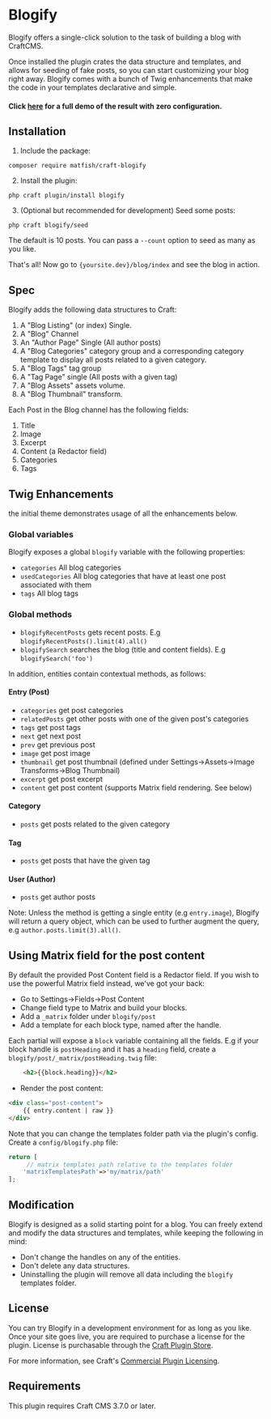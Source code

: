 # Blogify

Blogify offers a single-click solution to the task of building a blog with CraftCMS.

Once installed the plugin crates the data structure and templates, and allows for seeding of fake posts, so you can start customizing your blog right away. Blogify comes with a bunch of Twig enhancements that make the code in your templates declarative and simple.

#### Click [here](https://blogify.frb.io/blog/index) for a full demo of the result with zero configuration. 

## Installation

1. Include the package:
```
composer require matfish/craft-blogify
```
2. Install the plugin: 
```
php craft plugin/install blogify
```
3. (Optional but recommended for development) Seed some posts:
```
php craft blogify/seed
```
The default is 10 posts. You can pass a `--count` option to seed as many as you like.

That's all! Now go to `{yoursite.dev}/blog/index` and see the blog in action.

## Spec

Blogify adds the following data structures to Craft:
1. A "Blog Listing" (or index) Single.
2. A "Blog" Channel
3. An "Author Page" Single (All author posts)
4. A "Blog Categories" category group and a corresponding category template to display all posts related to a given category.
5. A "Blog Tags" tag group
6. A "Tag Page" single (All posts with a given tag)
7. A "Blog Assets" assets volume.
8. A "Blog Thumbnail" transform.

Each Post in the Blog channel has the following fields:
1. Title
2. Image
3. Excerpt
4. Content (a Redactor field)
5. Categories 
6. Tags

## Twig Enhancements

the initial theme demonstrates usage of all the enhancements below.

### Global variables
Blogify exposes a global `blogify` variable with the following properties:
* `categories` All blog categories
* `usedCategories` All blog categories that have at least one post associated with them
* `tags` All blog tags

### Global methods

* `blogifyRecentPosts` gets recent posts. E.g `blogifyRecentPosts().limit(4).all()`
* `blogifySearch` searches the blog (title and content fields). E.g `blogifySearch('foo')`

In addition, entities contain contextual methods, as follows:

#### Entry (Post)

* `categories` get post categories
* `relatedPosts` get other posts with one of the given post's categories
* `tags` get post tags
* `next` get next post
* `prev` get previous post
* `image` get post image
* `thumbnail` get post thumbnail (defined under Settings->Assets->Image Transforms->Blog Thumbnail)
* `excerpt` get post excerpt
* `content` get post content (supports Matrix field rendering. See below)

#### Category

* `posts` get posts related to the given category

#### Tag

* `posts` get posts that have the given tag

#### User (Author)

* `posts` get author posts 

Note: Unless the method is getting a single entity (e.g `entry.image`), Blogify will return a query object, which can be used to further augment the query, e.g `author.posts.limit(3).all()`.

## Using Matrix field for the post content 

By default the provided Post Content field is a Redactor field.
If you wish to use the powerful Matrix field instead, we've got your back:
* Go to Settings->Fields->Post Content
* Change field type to Matrix and build your blocks.
* Add a `_matrix` folder under `blogify/post`
* Add a template for each block type, named after the handle. 

Each partial will expose a `block` variable containing all the fields.
E.g if your block handle is `postHeading` and it has a `heading` field,
create a `blogify/post/_matrix/postHeading.twig` file:

```html
    <h2>{{block.heading}}</h2>  
```

* Render the post content:

```html
<div class="post-content">
    {{ entry.content | raw }}
</div>
```

Note that you can change the templates folder path via the plugin's config.
Create a `config/blogify.php` file:

```php
return [
     // matrix templates path relative to the templates folder
    'matrixTemplatesPath'=>'my/matrix/path'
];
```


## Modification
Blogify is designed as a solid starting point for a blog.
You can freely extend and modify the data structures and templates, while keeping the following in mind:

* Don't change the handles on any of the entities.
* Don't delete any data structures.
* Uninstalling the plugin will remove all data including the `blogify` templates folder.

## License
You can try Blogify in a development environment for as long as you like. Once your site goes live, you are required to purchase a license for the plugin.
License is purchasable through the [Craft Plugin Store](https://plugins.craftcms.com/blogify).

For more information, see Craft's [Commercial Plugin Licensing](https://craftcms.com/docs/3.x/plugins.html#commercial-plugin-licensing).

## Requirements
This plugin requires Craft CMS 3.7.0 or later.